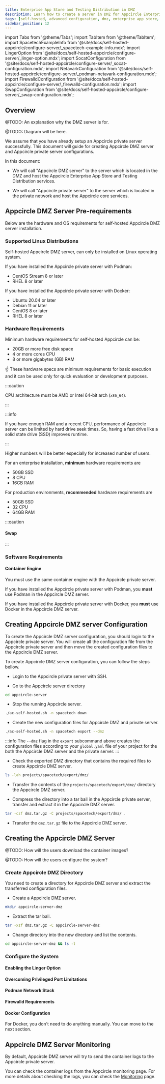 ```yaml
---
title: Enterprise App Store and Testing Distribution in DMZ
description: Learn how to create a server in DMZ for Appcircle Enterprise App Store and Testing Distribution for accessing from internet.
tags: [self-hosted, advanced configuration, dmz, enterprise app store, testing distribution]
sidebar_position: 12
---
```


import Tabs from '@theme/Tabs';
import TabItem from '@theme/TabItem';
import SpacetechExampleInfo from '@site/docs/self-hosted-appcircle/configure-server/\_spacetech-example-info.mdx';
import LingerOption from '@site/docs/self-hosted-appcircle/configure-server/\_linger-option.mdx';
import SocatConfiguration from '@site/docs/self-hosted-appcircle/configure-server/\_socat-configuration.mdx';
import NetavarkConfiguration from '@site/docs/self-hosted-appcircle/configure-server/\_podman-netavark-configuration.mdx';
import FirewalldConfiguration from '@site/docs/self-hosted-appcircle/configure-server/\_firewalld-configuration.mdx';
import SwapConfiguration from '@site/docs/self-hosted-appcircle/configure-server/\_swap-configuration.mdx';

## Overview

@TODO: An explanation why the DMZ server is for.

@TODO: Diagram will be here.

We assume that you have already setup an Appcircle private server successfully. This document will guide for creating Appcircle DMZ server and Appcircle private server configurations.

In this document:

- We will call "Appcircle DMZ server" to the server which is located in the DMZ and host the Appcircle Enterprise App Store and Testing Distribution services. 

- We will call "Appcircle private server" to the server which is located in the private network and host the Appcircle core services.

## Appcircle DMZ Server Pre-requirements

Below are the hardware and OS requirements for self-hosted Appcircle DMZ server installation.

### Supported Linux Distributions

Self-hosted Appcircle DMZ server, can only be installed on Linux operating system.

If you have installed the Appcircle private server with Podman:

- CentOS Stream 8 or later
- RHEL 8 or later

If you have installed the Appcircle private server with Docker:

- Ubuntu 20.04 or later
- Debian 11 or later
- CentOS 8 or later
- RHEL 8 or later

### Hardware Requirements

Minimum hardware requirements for self-hosted Appcircle can be:

- 20GB or more free disk space
- 4 or more cores CPU
- 8 or more gigabytes (GB) RAM

:point_up: These hardware specs are minimum requirements for basic execution and it can be used only for quick evaluation or development purposes.

:::caution

CPU architecture must be AMD or Intel 64-bit arch (`x86_64`).

:::

:::info

If you have enough RAM and a recent CPU, performance of Appcircle server can be limited by hard drive seek times. So, having a fast drive like a solid state drive (SSD) improves runtime.

:::

Higher numbers will be better especially for increased number of users.

For an enterprise installation, **minimum** hardware requirements are

- 50GB SSD
- 8 CPU
- 16GB RAM

For production environments, **recommended** hardware requirements are

- 50GB SSD
- 32 CPU
- 64GB RAM

:::caution

#### Swap

<SwapConfiguration/>

:::

### Software Requirements

#### Container Engine

You must use the same container engine with the Appcircle private server. 

If you have installed the Appcircle private server with Podman, you **must** use Podman in the Appcircle DMZ server. 

If you have installed the Appcircle private server with Docker, you **must** use Docker in the Appcircle DMZ server.

## Creating Appcircle DMZ server Configuration

To create the Appcircle DMZ server configuration, you should login to the Appcircle private server. You will create all the configuration file from the Appcircle private server and then move the created configuration files to the Appcircle DMZ server.

To create Appcircle DMZ server configuration, you can follow the steps bellow.

- Login to the Appcircle private server with SSH.

- Go to the Appcircle server directory

```bash
cd appcircle-server
```

- Stop the running Appcircle server.

<SpacetechExampleInfo />

```bash
./ac-self-hosted.sh -n spacetech down
```

- Create the new configuration files for Appcircle DMZ and private server.

```bash
./ac-self-hosted.sh -n spacetech export --dmz
```

:::info
The `--dmz` flag in the `export` subcommand above creates the configuration files according to your `global.yaml` file of your project for the both the Appcircle DMZ server and the private server. 
:::

- Check the exported DMZ directory that contains the required files to create Appcircle DMZ server.

```bash
ls -lah projects/spacetech/export/dmz/
```

- Transfer the contents of the `projects/spacetech/export/dmz/` directory the Appcircle DMZ server.

- Compress the directory into a tar ball in the Appcircle private server, transfer and extract it in the Appcircle DMZ server.

```bash
tar -czf dmz.tar.gz -C projects/spacetech/export/dmz/ .
```

- Transfer the `dmz.tar.gz` file to the Appcircle DMZ server.


## Creating the Appcircle DMZ Server

@TODO: How will the users download the container images?

@TODO: How will the users configure the system?

### Create Appcircle DMZ Directory

You need to create a directory for Appcircle DMZ server and extract the transferred configuration files.

- Create a Appcircle DMZ server.

```bash
mkdir appcircle-server-dmz
```

- Extract the tar ball.

```bash
tar -xzf dmz.tar.gz -C appcircle-server-dmz
```

- Change directory into the new directory and list the contents.

```bash
cd appcircle-server-dmz && ls -l
```

### Configure the System


<Tabs>
  
  <TabItem value="podman" label="Podman" default>

#### Enabling the Linger Option

<LingerOption/>

#### Overcoming Privileged Port Limitations

<SocatConfiguration/>

#### Podman Network Stack

<NetavarkConfiguration/>

#### Firewalld Requirements

<FirewalldConfiguration/>

  </TabItem>

  
  <TabItem value="docker" label="Docker" default>

#### Docker Configuration

For Docker, you don't need to do anything manually. You can move to the next section. 

  </TabItem>

</Tabs>

## Appcircle DMZ Server Monitoring

By default, Appcircle DMZ server will try to send the container logs to the Appcircle private server.

You can check the container logs from the Appcircle monitoring page. For more details about checking the logs, you can check the [Monitoring](/docs/self-hosted-appcircle/configure-server/monitoring.md) page.

